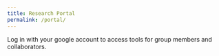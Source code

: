 ```yaml
---
title: Research Portal
permalink: /portal/
---
```


Log in with your google account to access tools for group members and collaborators.

